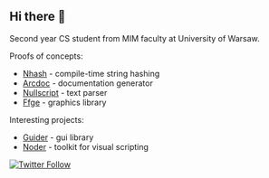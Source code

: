 ## Hi there 👋
Second year CS student from MIM faculty at University of Warsaw.

Proofs of concepts:
- [Nhash](https://github.com/Niikelion/nhash) - compile-time string hashing
- [Arcdoc](https://github.com/Niikelion/Arcdoc) - documentation generator
- [Nullscript](https://github.com/Niikelion/Nullscript) - text parser
- [Ffge](https://github.com/Niikelion/ffge) - graphics library

Interesting projects:
- [Guider](https://github.com/Niikelion/Guider) - gui library
- [Noder](https://github.com/Niikelion/Noder) - toolkit for visual scripting

[![Twitter Follow](https://img.shields.io/twitter/follow/Niikelion?color=%231DA1F2&label=Niikelion&logo=Twitter&style=for-the-badge)](https://twitter.com/Niikelion)
